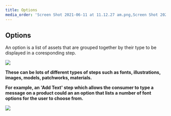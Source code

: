 ```yaml
---
title: Options
media_order: 'Screen Shot 2021-06-11 at 11.12.27 am.png,Screen Shot 2021-06-11 at 11.17.23 am.png'
---
```


## Options

An option is a list of assets that are grouped together by their type to be displayed in a coresponding step. <b>

![](https://help.spiff.com.au/user/pages/04.Spiff-Concepts/05.options/Screen%20Shot%202021-06-11%20at%2011.12.27%20am.png)

These can be lots of different types of steps such as fonts, illustrations, images, models, patchworks, materials.

For example, an 'Add Text' step which allows the consumer to type a message on a product could an an option that lists a number of font options for the user to choose from. 

![](https://help.spiff.com.au/user/pages/04.Spiff-Concepts/05.options/Screen%20Shot%202021-06-11%20at%2011.17.23%20am.png)